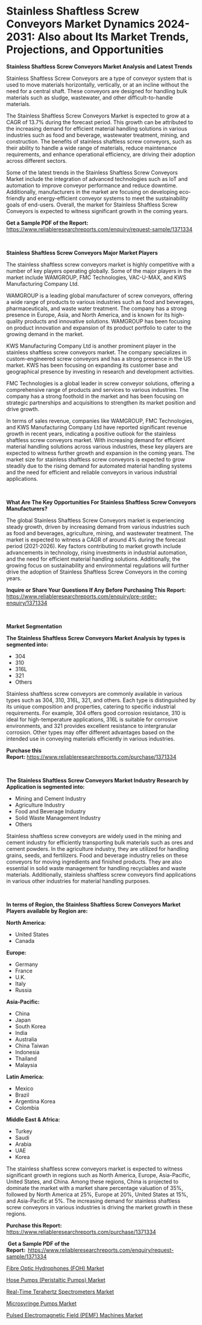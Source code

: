 <p><h1>Stainless Shaftless Screw Conveyors Market Dynamics 2024-2031: Also about Its Market Trends, Projections, and Opportunities</h1></p><p><strong>Stainless Shaftless Screw Conveyors Market Analysis and Latest Trends</strong></p>
<p><p>Stainless Shaftless Screw Conveyors are a type of conveyor system that is used to move materials horizontally, vertically, or at an incline without the need for a central shaft. These conveyors are designed for handling bulk materials such as sludge, wastewater, and other difficult-to-handle materials.</p><p>The Stainless Shaftless Screw Conveyors Market is expected to grow at a CAGR of 13.7% during the forecast period. This growth can be attributed to the increasing demand for efficient material handling solutions in various industries such as food and beverage, wastewater treatment, mining, and construction. The benefits of stainless shaftless screw conveyors, such as their ability to handle a wide range of materials, reduce maintenance requirements, and enhance operational efficiency, are driving their adoption across different sectors.</p><p>Some of the latest trends in the Stainless Shaftless Screw Conveyors Market include the integration of advanced technologies such as IoT and automation to improve conveyor performance and reduce downtime. Additionally, manufacturers in the market are focusing on developing eco-friendly and energy-efficient conveyor systems to meet the sustainability goals of end-users. Overall, the market for Stainless Shaftless Screw Conveyors is expected to witness significant growth in the coming years.</p></p>
<p><strong>Get a Sample PDF of the Report:&nbsp;</strong> <a href="https://www.reliableresearchreports.com/enquiry/request-sample/1371334">https://www.reliableresearchreports.com/enquiry/request-sample/1371334</a></p>
<p>&nbsp;</p>
<p><strong>Stainless Shaftless Screw Conveyors Major Market Players</strong></p>
<p><p>The stainless shaftless screw conveyors market is highly competitive with a number of key players operating globally. Some of the major players in the market include WAMGROUP, FMC Technologies, VAC-U-MAX, and KWS Manufacturing Company Ltd.</p><p>WAMGROUP is a leading global manufacturer of screw conveyors, offering a wide range of products to various industries such as food and beverages, pharmaceuticals, and waste water treatment. The company has a strong presence in Europe, Asia, and North America, and is known for its high-quality products and innovative solutions. WAMGROUP has been focusing on product innovation and expansion of its product portfolio to cater to the growing demand in the market.</p><p>KWS Manufacturing Company Ltd is another prominent player in the stainless shaftless screw conveyors market. The company specializes in custom-engineered screw conveyors and has a strong presence in the US market. KWS has been focusing on expanding its customer base and geographical presence by investing in research and development activities.</p><p>FMC Technologies is a global leader in screw conveyor solutions, offering a comprehensive range of products and services to various industries. The company has a strong foothold in the market and has been focusing on strategic partnerships and acquisitions to strengthen its market position and drive growth.</p><p>In terms of sales revenue, companies like WAMGROUP, FMC Technologies, and KWS Manufacturing Company Ltd have reported significant revenue growth in recent years, indicating a positive outlook for the stainless shaftless screw conveyors market. With increasing demand for efficient material handling solutions across various industries, these key players are expected to witness further growth and expansion in the coming years. The market size for stainless shaftless screw conveyors is expected to grow steadily due to the rising demand for automated material handling systems and the need for efficient and reliable conveyors in various industrial applications.</p></p>
<p>&nbsp;</p>
<p><strong>What Are The Key Opportunities For Stainless Shaftless Screw Conveyors Manufacturers?</strong></p>
<p><p>The global Stainless Shaftless Screw Conveyors market is experiencing steady growth, driven by increasing demand from various industries such as food and beverages, agriculture, mining, and wastewater treatment. The market is expected to witness a CAGR of around 4% during the forecast period (2021-2026). Key factors contributing to market growth include advancements in technology, rising investments in industrial automation, and the need for efficient material handling solutions. Additionally, the growing focus on sustainability and environmental regulations will further drive the adoption of Stainless Shaftless Screw Conveyors in the coming years.</p></p>
<p><strong>Inquire or Share Your Questions If Any Before Purchasing This Report:</strong> <a href="https://www.reliableresearchreports.com/enquiry/pre-order-enquiry/1371334">https://www.reliableresearchreports.com/enquiry/pre-order-enquiry/1371334</a></p>
<p>&nbsp;</p>
<p><strong>Market Segmentation</strong></p>
<p><strong>The Stainless Shaftless Screw Conveyors Market Analysis by types is segmented into:</strong></p>
<p><ul><li>304</li><li>310</li><li>316L</li><li>321</li><li>Others</li></ul></p>
<p><p>Stainless shaftless screw conveyors are commonly available in various types such as 304, 310, 316L, 321, and others. Each type is distinguished by its unique composition and properties, catering to specific industrial requirements. For example, 304 offers good corrosion resistance, 310 is ideal for high-temperature applications, 316L is suitable for corrosive environments, and 321 provides excellent resistance to intergranular corrosion. Other types may offer different advantages based on the intended use in conveying materials efficiently in various industries.</p></p>
<p><strong>Purchase this Report:&nbsp;</strong><a href="https://www.reliableresearchreports.com/purchase/1371334">https://www.reliableresearchreports.com/purchase/1371334</a></p>
<p>&nbsp;</p>
<p><strong>The Stainless Shaftless Screw Conveyors Market Industry Research by Application is segmented into:</strong></p>
<p><ul><li>Mining and Cement Industry</li><li>Agriculture Industry</li><li>Food and Beverage Industry</li><li>Solid Waste Management Industry</li><li>Others</li></ul></p>
<p><p>Stainless shaftless screw conveyors are widely used in the mining and cement industry for efficiently transporting bulk materials such as ores and cement powders. In the agriculture industry, they are utilized for handling grains, seeds, and fertilizers. Food and beverage industry relies on these conveyors for moving ingredients and finished products. They are also essential in solid waste management for handling recyclables and waste materials. Additionally, stainless shaftless screw conveyors find applications in various other industries for material handling purposes.</p></p>
<p>&nbsp;</p>
<p><strong>In terms of Region, the Stainless Shaftless Screw Conveyors Market Players available by Region are:</strong></p>
<p>
    <p> <strong> North America: </strong>
        <ul>
            <li>United States</li>
            <li>Canada</li>
        </ul>
        </p> 
    <p> <strong> Europe: </strong>
        <ul>
            <li>Germany</li>
            <li>France</li>
            <li>U.K.</li>
            <li>Italy</li>
            <li>Russia</li>
        </ul>
        </p> 
    <p> <strong> Asia-Pacific: </strong>
        <ul>
            <li>China</li>
            <li>Japan</li>
            <li>South Korea</li>
            <li>India</li>
            <li>Australia</li>
            <li>China Taiwan</li>
            <li>Indonesia</li>
            <li>Thailand</li>
            <li>Malaysia</li>
        </ul>
        </p> 
    <p> <strong> Latin America: </strong>
        <ul>
            <li>Mexico</li>
            <li>Brazil</li>
            <li>Argentina Korea</li>
            <li>Colombia</li>
        </ul>
        </p> 
    <p> <strong> Middle East & Africa: </strong>
        <ul>
            <li>Turkey</li>
            <li>Saudi</li>
            <li>Arabia</li>
            <li>UAE</li>
            <li>Korea</li>
        </ul>
    </p>
    </p>
<p><p>The stainless shaftless screw conveyors market is expected to witness significant growth in regions such as North America, Europe, Asia-Pacific, United States, and China. Among these regions, China is projected to dominate the market with a market share percentage valuation of 35%, followed by North America at 25%, Europe at 20%, United States at 15%, and Asia-Pacific at 5%. The increasing demand for stainless shaftless screw conveyors in various industries is driving the market growth in these regions.</p></p>
<p><strong>Purchase this Report: </strong><a href="https://www.reliableresearchreports.com/purchase/1371334">https://www.reliableresearchreports.com/purchase/1371334</a></p>
<p>&nbsp;<strong>Get a Sample PDF of the Report:&nbsp;&nbsp;</strong><a href="https://www.reliableresearchreports.com/enquiry/request-sample/1371334">https://www.reliableresearchreports.com/enquiry/request-sample/1371334</a></p>
<p><strong></strong></p>
<p><p><a href="https://medium.com/p/27faefcc9366/edit">Fibre Optic Hydrophones (FOH) Market</a></p><p><a href="https://medium.com/p/f4f7af2c6ee8/edit">Hose Pumps (Peristaltic Pumps) Market</a></p><p><a href="https://medium.com/p/ba878570312b/edit">Real-Time Terahertz Spectrometers Market</a></p><p><a href="https://medium.com/p/305854c2bcab/edit">Microsyringe Pumps Market</a></p><p><a href="https://medium.com/p/d25c4b64e26b/edit">Pulsed Electromagnetic Field (PEMF) Machines Market</a></p></p>